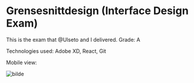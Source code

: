 # Grensesnittdesign (Interface Design Exam)

This is the exam that @Ulseto and I delivered.
Grade: A

Technologies used:
Adobe XD, React, Git

Mobile view:

![bilde](https://user-images.githubusercontent.com/36825493/100855274-49030d00-348a-11eb-8c93-edbd02f8969f.png)
